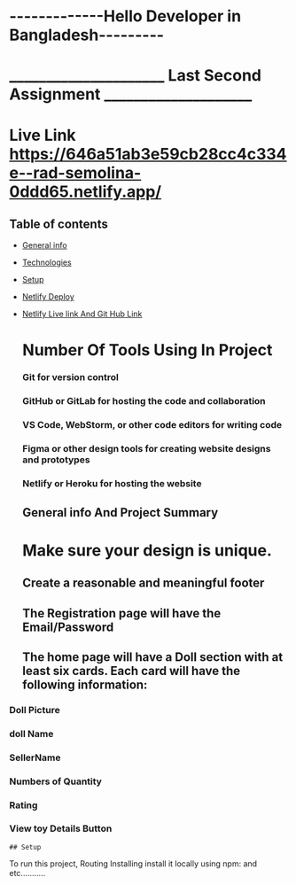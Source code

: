 #      -------------Hello  Developer  in Bangladesh--------- 

# _____________________ Last Second Assignment ____________________

 # Live Link https://646a51ab3e59cb28cc4c334e--rad-semolina-0ddd65.netlify.app/
 
 ## Table of contents
* [General info](#general-info)
* [Technologies](#technologies)
* [Setup](#setup)
* [Netlify Deploy](#setup)
* [Netlify Live link And Git Hub Link](#setup)
    # Number Of Tools Using In Project 
    ### Git for version control
    ### GitHub or GitLab for hosting the code and collaboration
    ### VS Code, WebStorm, or other code editors for writing code
    ###  Figma or other design tools for creating website designs and prototypes
    ### Netlify or Heroku for hosting the website
    ## General info And Project Summary 
 
   # Make sure your design is unique.
   ## Create a reasonable and meaningful footer
   ## The Registration page will have the Email/Password
    ## The home page will have a Doll section with at least six cards. Each card will have the following information:

### Doll Picture

 ### doll Name

 ### SellerName

 ### Numbers of Quantity

 ### Rating

 ### View toy Details Button


 
    ## Setup
   To run this project, Routing Installing install it locally using npm:
   and etc........... 